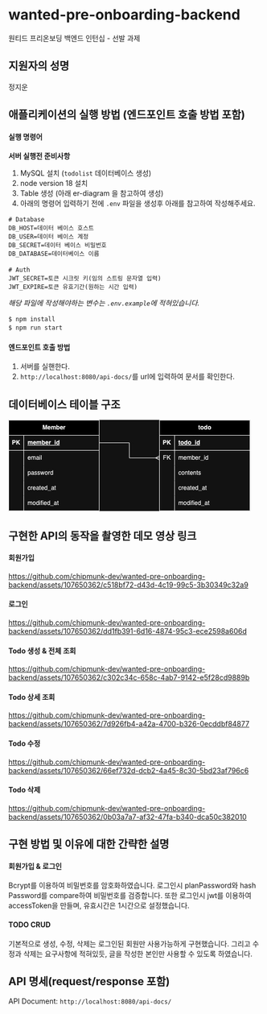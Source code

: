 # wanted-pre-onboarding-backend

원티드 프리온보딩 백엔드 인턴십 - 선발 과제

## 지원자의 성명

정지운

## 애플리케이션의 실행 방법 (엔드포인트 호출 방법 포함)

#### 실행 명령어

**서버 실행전 준비사항**

1. MySQL 설치 (`todolist` 데이터베이스 생성)
2. node version 18 설치
3. Table 생성 (아래 er-diagram 을 참고하여 생성)
4. 아래의 명령어 입력하기 전에 `.env` 파일을 생성후 아래를 참고하여 작성해주세요.

```env
# Database
DB_HOST=데이터 베이스 호스트
DB_USER=데이터 베이스 계정
DB_SECRET=데이터 베이스 비밀번호
DB_DATABASE=데이터베이스 이름

# Auth
JWT_SECRET=토큰 시크릿 키(임의 스트링 문자열 입력)
JWT_EXPIRE=토큰 유효기간(원하는 시간 입력)
```

_해당 파일에 작성해야하는 변수는 `.env.example`에 적혀있습니다._

```bash
$ npm install
$ npm run start
```

#### 엔드포인트 호출 방법

1. 서버를 실핸한다.
2. `http://localhost:8080/api-docs/`를 url에 입력하여 문서를 확인한다.

## 데이터베이스 테이블 구조

<img src="./src/document/todolist_erd.jpg" />

## 구현한 API의 동작을 촬영한 데모 영상 링크

#### 회원가입

https://github.com/chipmunk-dev/wanted-pre-onboarding-backend/assets/107650362/c518bf72-d43d-4c19-99c5-3b30349c32a9

#### 로그인

https://github.com/chipmunk-dev/wanted-pre-onboarding-backend/assets/107650362/dd1fb391-6d16-4874-95c3-ece2598a606d

#### Todo 생성 & 전체 조회

https://github.com/chipmunk-dev/wanted-pre-onboarding-backend/assets/107650362/c302c34c-658c-4ab7-9142-e5f28cd9889b

#### Todo 상세 조회

https://github.com/chipmunk-dev/wanted-pre-onboarding-backend/assets/107650362/7d926fb4-a42a-4700-b326-0ecddbf84877

#### Todo 수정

https://github.com/chipmunk-dev/wanted-pre-onboarding-backend/assets/107650362/66ef732d-dcb2-4a45-8c30-5bd23af796c6

#### Todo 삭제

https://github.com/chipmunk-dev/wanted-pre-onboarding-backend/assets/107650362/0b03a7a7-af32-47fa-b340-dca50c382010

## 구현 방법 및 이유에 대한 간략한 설명

#### 회원가입 & 로그인

Bcrypt를 이용하여 비밀번호를 암호화하였습니다.
로그인시 planPassword와 hash Password를 compare하여 비밀번호를 검증합니다.
또한 로그인시 jwt를 이용하여 accessToken을 만들며, 유효시간은 1시간으로 설정했습니다.

#### TODO CRUD

기본적으로 생성, 수정, 삭제는 로그인된 회원만 사용가능하게 구현했습니다.
그리고 수정과 삭제는 요구사항에 적혀있듯, 글을 작성한 본인만 사용할 수 있도록 하였습니다.

## API 명세(request/response 포함)

API Document: `http://localhost:8080/api-docs/`
